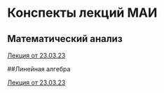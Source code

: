# Конспекты лекций МАИ
## Математический анализ

[Лекция от 23.03.23](https://github.com/Demo13B/MAI/blob/main/MathAn23.03.23.pdf)

##Линейная алгебра

[Лекция от 23.03.23](https://github.com/Demo13B/MAI/blob/main/LinAl23.03.23.pdf)
